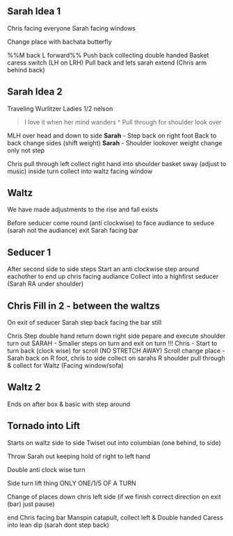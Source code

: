 
## Sarah Idea 1

Chris facing everyone
Sarah facing windows

Change place with bachata butterfly

%%M back L forward%%
Push back collecting double handed
Basket caress
switch (LH on LRH)
Pull back and lets sarah extend (Chris arm behind back)

## Sarah Idea 2

Traveling Wurlitzer
Ladies 1/2 nelson
> I love it when her mind wanders
^ Pull through for shoulder look over

MLH over head and down to side
**Sarah** - Step back on right foot
Back to back change sides (shift weight)
**Sarah** - Shoulder lookover weight change only not step

Chris pull through left collect right hand into shoulder basket sway (adjust to music)
inside turn collect into waltz facing window


## Waltz
We have made adjustments to the rise and fall exists 

Before seducer come round (anti clockwise) to face audiance to seduce (sarah not the audiance)
exit Sarah facing bar




## Seducer 1
After second side to side steps
Start an anti clockwise step around eachother to end up chris facing audiance
Collect into a highfirst seducer (Sarah RA under shoulder)

## Chris Fill in 2 - between the waltzs
On exit of seducer Sarah step back facing the bar still

Chris Step  double hand return down right side
pepare and execute shoulder turn out
SARAH - Smaller steps on turn and exit on turn !!!
Chris - Start to turn back (clock wise) for scroll (NO STRETCH AWAY)
Scroll change place - Sarah back on R foot, chris to side collect on sarahs R shoulder
pull through & collect for Waltz (Facing window/sofa)

## Waltz 2
Ends on after box & basic with step around

## Tornado into Lift

Starts on waltz side to side
Twiset out into columbian
(one behind, to side)

Throw Sarah out keeping hold of right to left hand

Double anti clock wise turn

Side turn lift thing
ONLY ONE/1/5 OF A TURN

Change of places down chris left side (if we finish correct direction on exit (bar) just pause)

end Chris facing bar
Manspin catapult, collect left & Double handed
Caress into lean dip (sarah dont step back)
